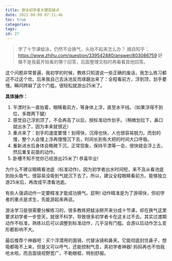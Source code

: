 ```yaml
---
title: 游泳初学者关键突破点
date: 2022-08-09 07:11:46
toc: true
categories:
tags:
id: 27
---
```


> 学了十节课蛙泳，仍然不会换气，头抬不起来怎么办？
> 摘自知乎：https://www.zhihu.com/question/339542880/answer/803086759
> 好像不是我最开始看的哪个回答，后面整理文档时再看看其他回答。

这个问题非常普遍，我初学的时候，教练只知道说一些正确的废话，我怎么练习都迈不过这个坎。后来我自己去泳池反而琢磨出来了：全程看前方，浮到顶，划手要慢。瞬间跨越了这个门槛，很轻松就游出25米了。

<!--more-->

**具体操作：**

1. 平漂时头一直抬着，眼睛看前方，等身体上浮，直至水平线。（如果浮得不到位，多蹬两下腿） 
2. 感觉自己浮到顶了，不会再高了以后，按标准动作划手。（稍微划拉下，鼻口就出水了，因为本来就很近） 
3. 重点来了：划手的速度要慢！划得快，沉得也快，人也很容易脱力。而划的慢，整个人会慢上浮再慢慢沉下去，时间长到有大把的时间大口呼吸。 
4. 重新进水后身体会略微下沉，正常现象，保持平漂等一会，很快就会浮上去，然后重复前面的动作。 
5. 卧槽不知不觉你已经游出25米了! 恭喜毕业! 

为什么不建议眼睛看池底（标准动作)，因为初学者出水时间短，来不及从看池底到抬头吸气，很容易没吸到气就沉下去了。所以，建议全程眼睛看前方。能够独立游25米后，再改成平漂看池底。

有些人强调动作一定要精准才能成功换气。屁咧! 动作精准是为了游得快，但初学者的重点是求生，先能游起来再说。

游泳学习是很需要分解练习的，很多教练把蛙泳掰开来分成十节课，却在换气这里要求初学者一步登天，就很不科学，导致很多初学者卡在这关过不去。其实过渡期动作不标准，熟练以后可以调整到标准动作，几乎没有门槛。会游以后动作怎么变形都影响不大。

最后推荐个神器吧：买个浮潜用的面镜，代替泳镜和鼻夹。它能彻底封住鼻子，想吸都吸不上来，但是又可以呼气，还能控制气息，真初学者神器! 妈妈再也不怕我呛水啦。而且面镜视野宽广，不勒眼框，特别舒服。
